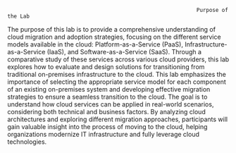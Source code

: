                                                                 Purpose of the Lab
The purpose of this lab is to provide a comprehensive understanding of cloud migration and adoption strategies, focusing on the different service models available in the cloud: Platform-as-a-Service (PaaS), Infrastructure-as-a-Service (IaaS), and Software-as-a-Service (SaaS). Through a comparative study of these services across various cloud providers, this lab explores how to evaluate and design solutions for transitioning from traditional on-premises infrastructure to the cloud.
This lab emphasizes the importance of selecting the appropriate service model for each component of an existing on-premises system and developing effective migration strategies to ensure a seamless transition to the cloud. The goal is to understand how cloud services can be applied in real-world scenarios, considering both technical and business factors.
By analyzing cloud architectures and exploring different migration approaches, participants will gain valuable insight into the process of moving to the cloud, helping organizations modernize IT infrastructure and fully leverage cloud technologies.

                                                                
